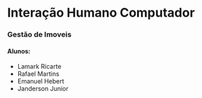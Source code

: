# Interação Humano Computador

### Gestão de Imoveis

#### Alunos: 
  - Lamark Ricarte
  - Rafael Martins
  - Emanuel Hebert
  - Janderson Junior
